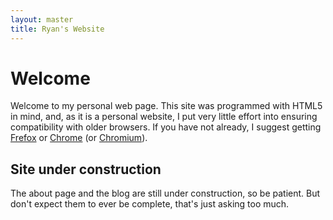 ```yaml
---
layout: master
title: Ryan's Website
---
```


Welcome
=======

Welcome to my personal web page. This site was programmed with HTML5 in
mind, and, as it is a personal website, I put very little effort into
ensuring compatibility with older browsers. If you have not already, I
suggest getting [Frefox](https://www.mozilla.org/en-US/firefox/) or 
[Chrome](https://www.google.com/chrome) (or 
[Chromium](http://www.chromium.org/Home)).

Site under construction
-----------------------

The about page and the blog are still under construction, so be patient.
But don't expect them to ever be complete, that's just asking too much.
